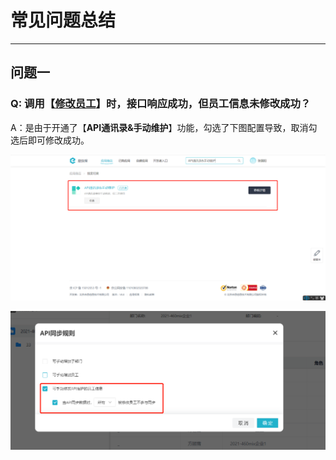 # 常见问题总结

---
## 问题一
### Q: 调用【[修改员工](/docs/open-api/contacts/update-staffs)】时，接口响应成功，但员工信息未修改成功？

A：是由于开通了【**API通讯录&手动维护**】功能，勾选了下图配置导致，取消勾选后即可修改成功。

![image](images/【API通讯录&手动维护】功能.png)

![image](images/API同步规则.png)